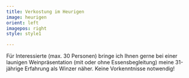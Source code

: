 ```yaml
---
title: Verkostung im Heurigen
image: heurigen
orient: left
imagepos: right
style: style1

---
```

Für Interessierte (max. 30 Personen) bringe ich Ihnen gerne bei einer launigen Weinpräsentation (mit oder ohne Essensbegleitung) meine 31-jährige Erfahrung als Winzer näher. Keine Vorkenntnisse notwendig!